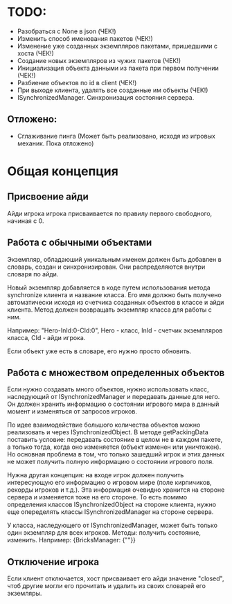 # TODO:
- Разобраться с None в json (ЧЕК!)
- Изменить способ именования пакетов (ЧЕК!)
- Изменение уже созданных экземпляров пакетами, пришедшими с хоста (ЧЕК!)
- Создание новых экземпляров из чужих пакетов (ЧЕК!)
- Инициализация объекта данными из пакета при первом получении (ЧЕК!)
- Разбиение объектов по id в client (ЧЕК!)
- При выходе клиента, удалять все созданные им объекты (ЧЕК!)
- ISynchronizedManager. Синхронизация состояния сервера.


## Отложено:
- Сглаживание пинга (Может быть реализовано, исходя из игровых механик. Пока отложено)


# Общая концепция

## Присвоение айди

Айди игрока игрока присваивается по правилу первого свободного, начиная с 0.

## Работа с обычными объектами

Экземпляр, обладаюший уникальным именем должен быть добавлен в словарь, создан и синхронизирован. Они распределяются внутри словаря по айди. 

Новый экземпляр добавляется в коде путем использования метода synchronize клиента и название класса. Его имя должно быть получено автоматически исходя из счетчика созданных объектов в классе и айди клиента. Метод должен возвращать экземпляр класса для работы с ним.

Например: "Hero-InId:0-CId:0", Hero - класс, InId - счетчик экземпляров класса, CId - айди игрока.

Если объект уже есть в словаре, его нужно просто обновить.

## Работа с множеством определенных объектов

Если нужно создавать много объектов, нужно использовать класс, наследующий от ISynchronizedManager и передавать данные для него. Он должен хранить информацию о состоянии игрового мира в данный момент и изменяться от запросов игроков. 

По идее взаимодействие большого количества объектов можно реализовать и через ISynchronizedObject. В методе getPackingData поставить условие: передавать состояние в целом не в каждом пакете, а только тогда, когда оно изменяется (объект изменен или уничтожен). Но основная проблема в том, что только зашедший игрок и этих данных не может получить полную информацию о состоянии игрового поля. 

Нужна другая концепция: на входе игрок должен получить интересующую его информацию о игровом мире (поле кирпичиков, рекорды игроков и т.д.). Эта информация очевидно хранится на стороне сервера и изменяется тоже на его стороне. То есть помимо определения классов ISynchronizedObject на стороне клиента, нужно еще опеределять классы ISynchronizedManager на стороне сервера.

У класса, наследующего от ISynchronizedManager, может быть только один экземпляр для всех игроков. Методы: получить состояние, изменить. Например: {BricksManager: {""}}


## Отключение игрока

Если клиент отключается, хост присваивает его айди значение "closed", чтоб другие могли его прочитать и удалить из своих словарей его экземляры. 


